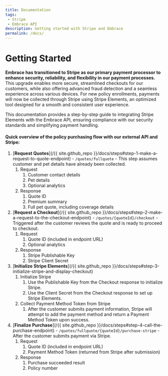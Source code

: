 ```yaml
---
title: Documentation
tags: 
 - Stripe
 - Embrace API
description: Getting started with Stripe and Embrace
permalink: /docs/
---
```


# Getting Started

**Embrace has transitioned to Stripe as our primary payment processor to enhance security, reliability, and flexibility in our payment processes.** This upgrade enables more secure, streamlined checkouts for our customers, while also offering advanced fraud detection and a seamless experience across various devices. For new policy enrollments, payments will now be collected through Stripe using Stripe Elements, an optimized tool designed for a smooth and consistent user experience.

This documentation provides a step-by-step guide to integrating Stripe Elements with the Embrace API, ensuring compliance with our security standards and simplifying payment handling.

#### Quick overview of the policy purchasing flow with our external API and Stripe:
1. [**Request Quotes**](/{{ site.github_repo }}/docs/steps#step-1-make-a-request-to-quote-endpoint) - `/quotes/fullquote` - This step assumes customer and pet details have already been collected.
   1. Request
      1. Customer contact details
      2. Pet details
      3. Optional analytics
   2. Response
      1. Quote ID
      2. Premium summary
      3. Full pet quote, including coverage details
2. [**Request a Checkout**](/{{ site.github_repo }}/docs/steps#step-2-make-a-request-to-the-checkout-endpoint) - `/quotes/{quoteId}/checkout` - Triggered after the customer reviews the quote and is ready to proceed to checkout.
   1. Request
      1. Quote ID (included in endpoint URL)
      2. Optional analytics
   2. Response
      1. Stripe Publishable Key
      2. Stripe Client Secret
3. [**Initialize Stripe Elements**](/{{ site.github_repo }}/docs/steps#step-3-initialize-stripe-and-display-checkout)
   1. Initialize Stripe
      1. Use the Publishable Key from the Checkout response to initialize Stripe.
      2. Use the Client Secret from the Checkout response to set up Stripe Elements.
   2. Collect Payment Method Token from Stripe
      1. After the customer submits payment information, Stripe will attempt to add the payment method and return a Payment Method Token upon success.
4. [**Finalize Purchase**](/{{ site.github_repo }}/docs/steps#step-4-call-the-purchase-endpoint) - `/quotes/fullquote/{quoteId}/purchase-stripe` - After the customer submits payment via Stripe.
   1. Request
      1. Quote ID (included in endpoint URL)
      2. Payment Method Token (returned from Stripe after submission)
   2. Response
      1. Purchase succeeded result
      2. Policy number
   
